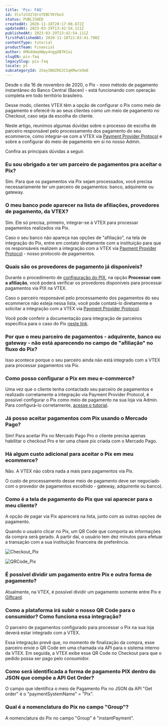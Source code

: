 ```yaml
---
title: 'Pix: FAQ'
id: 3lx7zCU2lQroTEBCYKYbo3
status: PUBLISHED
createdAt: 2020-11-18T20:17:08.672Z
updatedAt: 2023-03-29T13:42:54.111Z
publishedAt: 2023-03-29T13:42:54.111Z
firstPublishedAt: 2020-11-18T21:03:41.790Z
contentType: tutorial
productTeam: Financial
author: 6MG4UmqXWpy4nggXB7KIai
slugEN: pix-faq
legacySlug: pix-faq
locale: pt
subcategoryId: 2Xay1NOZKE2CSqKMwckOm8
---
```


Desde o dia 16 de novembro de 2020, o Pix - novo método de pagamento instantâneo do Banco Central (Bacen) - está funcionando com operação completa em todo território brasileiro.

Desse modo, clientes VTEX têm a opção de configurar o Pix como meio de pagamento e oferecê-lo ao seus clientes como um meio de pagamento no Checkout, caso seja da escolha do cliente.

Neste artigo, reunimos algumas dúvidas sobre o processo de escolha de parceiro responsável pelo processamento dos pagamento do seu ecommerce, como integrar-se com a VTEX via [Payment Provider Protocol](https://developers.vtex.com/docs/guides/payments-integration-payment-provider-protocol) e sobre a configurar do meio de pagamento em si no nosso Admin.

Confira as principais dúvidas a seguir.

### Eu sou obrigado a ter um parceiro de pagamentos pra aceitar o Pix?

Sim. Para que os pagamentos via Pix sejam processados, você precisa necessariamente ter um parceiro de pagamentos: banco, adquirente ou gateway. 

### O meu banco pode aparecer na lista de afiliações, provedores de pagamento, da VTEX? 

Sim. Ele só precisa, primeiro, integrar-se à VTEX para processar pagamentos realizados via Pix.

Caso o seu banco não apareça nas opções de "afiliação", na tela de integração do Pix, entre em contato diretamente com a instituição para que os responsáveis realizem a integração com a VTEX via [Payment Provider Protocol](https://developers.vtex.com/docs/guides/payments-integration-payment-provider-protocol) - nosso protocolo de pagamentos.

### Quais são os provedores de pagamento já disponíveis?

Durante o procedimento de [configuração do PIX](https://help.vtex.com/pt/tutorial/setting-up-pix-as-a-payment-method--5sbNavMSJY4jyLmLKRHiOf#), na opção __Processar com a afiliação__, você poderá verificar os provedores disponíveis para processar pagamentos via PIX na VTEX.

Caso o parceiro responsável pelo processamento dos pagamentos do seu ecommerce não esteja nessa lista, você pode contatá-lo diretamente e solicitar a integração com a VTEX via [Payment Provider Protocol](https://developers.vtex.com/docs/guides/payments-integration-payment-provider-protocol).

Você pode conferir a documentação para integração de parceiros específica para o caso do Pix [neste link](https://developers.vtex.com/docs/guides/payments-integration-pix-instant-payments-in-brazil).

### Por que o meu parceiro de pagamentos - adquirente, banco ou gateway - não está aparecendo no campo de "afiliação" no fluxo do Pix?

Isso acontece porque o seu parceiro ainda não está integrado com a VTEX para processar pagamentos via Pix.

### Como posso configurar o Pix em meu e-commerce?
Uma vez que o cliente tenha contactado seu parceiro de pagamentos e realizado corretamente a integração via Payment Provider Protocol, é possível configurar o Pix como meio de pagamento na sua loja via Admin. Para configurá-lo corretamente, [acesse o tutorial](https://help.vtex.com/pt/tutorial/configurar-pix-como-meio-de-pagamento).

### Já posso aceitar pagamentos com Pix usando o Mercado Pago?

Sim! Para aceitar Pix no Mercado Pago Pro o cliente precisa apenas habilitar o checkout Pro e ter uma chave pix criada com o Mercado Pago.

### Há algum custo adicional para aceitar o Pix em meu ecommerce?

Não. A VTEX não cobra nada a mais para pagamentos via Pix.

O custo de processamento desse meio de pagamento deve ser negociado com o provedor de pagamentos escolhido - gateway, adquirente ou banco).

### Como é a tela de pagamento do Pix que vai aparecer para o meu cliente?

A opção de pagar via Pix aparecerá na lista, junto com as outras opções de pagamento. 

Quando o usuário clicar no Pix, um QR Code que comporta as informações da compra será gerado. A partir daí, o usuário tem dez minutos para efetuar a transação com a sua instituição financeira de preferência.

![Checkout_Pix](//images.ctfassets.net/alneenqid6w5/8wd0gOpf8bsODhLIgZWSS/c57d465dca70e9362f3a3f9a485ae9ac/Checkout_Pix.png)

![QRCode_Pix](//images.ctfassets.net/alneenqid6w5/5aHNT7dd5nIXellY6L7Y74/97796620983d212cc6f063860df6734f/QRCode_Pix.png)

### É possível dividir um pagamento entre Pix e outra forma de pagamento?

Atualmente, na VTEX, é possível dividir um pagamento somente entre Pix e [Giftcard](https://help.vtex.com/pt/tutorial/gift-card--tutorials_995).

### Como a plataforma irá subir o nosso QR Code para o consumidor? Como funciona essa integração?

O parceiro de pagamentos configurado para processar o Pix na sua loja deverá estar integrado com a VTEX. 

Essa integração prevê que, no momento de finalização da compra, esse parceiro envie o QR Code em uma chamada via API para o sistema interno da VTEX. Em seguida, a VTEX exibe esse QR Code no Checkout para que o pedido possa ser pago pelo consumidor.

### Como será identificada a forma de pagamento PIX dentro do JSON que compõe a API Get Order?

O campo que identifica o meio de Pagamento Pix no JSON da API "Get order" é o "paymentSystemName" = "Pix".

### Qual é a nomenclatura do Pix no campo "Group"?

A nomenclatura do Pix no campo "Group" é "instantPayment".
